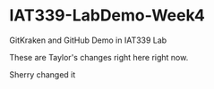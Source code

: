 # IAT339-LabDemo-Week4
GitKraken and GitHub Demo in IAT339 Lab

These are Taylor's changes right here right now.

Sherry changed it
